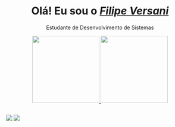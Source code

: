  <div>
  <h1 align="center">Olá! Eu sou o <a href="https://www.instagram.com/filipeversani/"><i>Filipe Versani</i></a> </h1>
  <p align="center">Estudante de Desenvolvimento de Sistemas</p>
  </div> 
  
  <div align="center">
  <a href="https://github.com/FilipeVersani">
  <img height="180em" src="https://github-readme-stats.vercel.app/api?username=FilipeVersani&show_icons=true&theme=dark&include_all_commits=true&count_private=true"/>
  <img height="180em" src="https://github-readme-stats.vercel.app/api/top-langs/?username=FilipeVersani&layout=compact&langs_count=7&theme=dark"/>
    
</div> 
  
  ##
  
  <div> 
 <a href="https://instagram.com/filipeversani" target="_blank"><img src="https://img.shields.io/badge/-Instagram-%23E4405F?style=for-the-badge&logo=instagram&logoColor=white" target="_blank"></a> 
   <a href = "mailto:filipeversani99@gmail.com"><img src="https://img.shields.io/badge/-Gmail-%23333?style=for-the-badge&logo=gmail&logoColor=white" target="_blank"></a>
  
  
  
</div>
